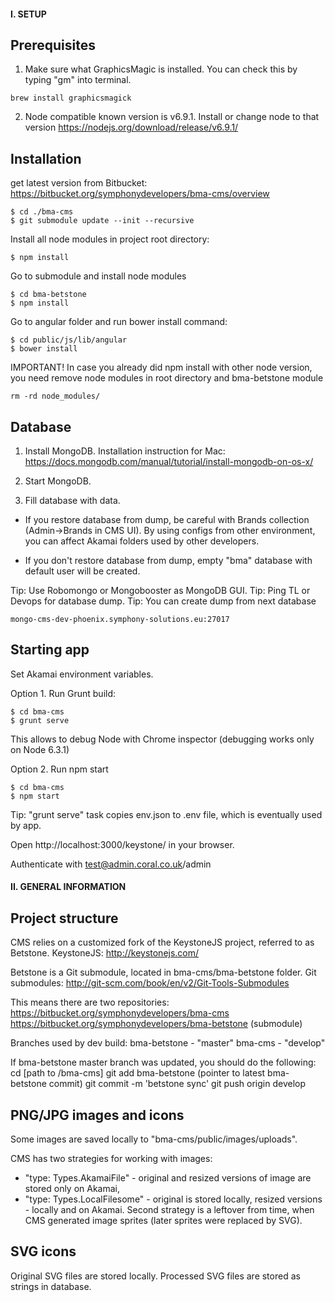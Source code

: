#### I. SETUP

## Prerequisites

1. Make sure what GraphicsMagic is installed.
You can check this by typing "gm" into terminal.
```
brew install graphicsmagick
```

2. Node compatible known version is v6.9.1. 
Install or change node to that version
https://nodejs.org/download/release/v6.9.1/

## Installation

get latest version from Bitbucket:
https://bitbucket.org/symphonydevelopers/bma-cms/overview

```
$ cd ./bma-cms
$ git submodule update --init --recursive
```
Install all node modules in project root directory:
```
$ npm install
```
Go to submodule and install node modules
```
$ cd bma-betstone
$ npm install
```
Go to angular folder and run bower install command:
```
$ cd public/js/lib/angular
$ bower install
```

IMPORTANT! In case you already did npm install with other node version,
you need remove node modules in root directory and bma-betstone module
```
rm -rd node_modules/
```
 


## Database

1. Install MongoDB.
Installation instruction for Mac: https://docs.mongodb.com/manual/tutorial/install-mongodb-on-os-x/

2. Start MongoDB.

3. Fill database with data.

 - If you restore database from dump, be careful with Brands collection (Admin->Brands in CMS UI).
By using configs from other environment, you can affect Akamai folders used by other developers.

 - If you don't restore database from dump, empty "bma" database with default user will be created.

Tip: Use Robomongo or Mongobooster as MongoDB GUI.
Tip: Ping TL or Devops for database dump.
Tip: You can create dump from next database
```
mongo-cms-dev-phoenix.symphony-solutions.eu:27017
```

## Starting app

Set Akamai environment variables.

Option 1. Run Grunt build:
```
$ cd bma-cms
$ grunt serve
```
This allows to debug Node with Chrome inspector (debugging works only on Node 6.3.1)

Option 2. Run npm start
```
$ cd bma-cms
$ npm start
```

Tip: "grunt serve" task copies env.json to .env file, which is eventually used by app.

Open http://localhost:3000/keystone/ in your browser.

Authenticate with test@admin.coral.co.uk/admin


#### II. GENERAL INFORMATION

## Project structure

CMS relies on a customized fork of the KeystoneJS project, referred to as Betstone.
KeystoneJS: http://keystonejs.com/

Betstone is a Git submodule, located in bma-cms/bma-betstone folder.
Git submodules: http://git-scm.com/book/en/v2/Git-Tools-Submodules

This means there are two repositories:
https://bitbucket.org/symphonydevelopers/bma-cms
https://bitbucket.org/symphonydevelopers/bma-betstone (submodule)

Branches used by dev build:
bma-betstone - "master"
bma-cms - "develop"

If bma-betstone master branch was updated, you should do the following:
cd [path to /bma-cms]
git add bma-betstone (pointer to latest bma-betstone commit)
git commit -m 'betstone sync'
git push origin develop

## PNG/JPG images and icons

Some images are saved locally to "bma-cms/public/images/uploads".

CMS has two strategies for working with images:
 - "type: Types.AkamaiFile" - original and resized versions of image are stored only on Akamai,
 - "type: Types.LocalFilesome" -  original is stored locally, resized versions - locally and on Akamai.
Second strategy is a leftover from time, when CMS generated image sprites (later sprites were replaced by SVG).

## SVG icons

Original SVG files are stored locally.
Processed SVG files are stored as strings in database.





